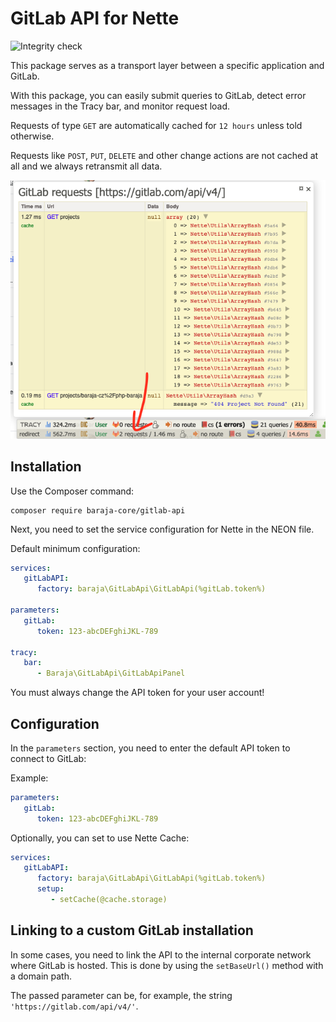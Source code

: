 GitLab API for Nette
====================

![Integrity check](https://github.com/baraja-core/gitlab-api/workflows/Integrity%20check/badge.svg)

This package serves as a transport layer between a specific application and GitLab.

With this package, you can easily submit queries to GitLab, detect error messages in the Tracy bar, and monitor request load.

Requests of type `GET` are automatically cached for `12 hours` unless told otherwise.

Requests like `POST`, `PUT`, `DELETE` and other change actions are not cached at all and we always retransmit all data.

![GitLab Tracy panel](/src/gitlab-api-tracy.png "GitLab Tracy panel")

Installation
---------

Use the Composer command:

```shell
composer require baraja-core/gitlab-api
```

Next, you need to set the service configuration for Nette in the NEON file.

Default minimum configuration:

```yaml
services:
   gitLabAPI:
      factory: baraja\GitLabApi\GitLabApi(%gitLab.token%)

parameters:
   gitLab:
      token: 123-abcDEFghiJKL-789

tracy:
   bar:
      - Baraja\GitLabApi\GitLabApiPanel
```

You must always change the API token for your user account!

Configuration
-----------

In the `parameters` section, you need to enter the default API token to connect to GitLab:

Example:

```yaml
parameters:
   gitLab:
      token: 123-abcDEFghiJKL-789
```

Optionally, you can set to use Nette Cache:

```yaml
services:
   gitLabAPI:
      factory: baraja\GitLabApi\GitLabApi(%gitLab.token%)
      setup:
         - setCache(@cache.storage)
```

Linking to a custom GitLab installation
------------------------------------

In some cases, you need to link the API to the internal corporate network where GitLab is hosted. This is done by using the `setBaseUrl()` method with a domain path.

The passed parameter can be, for example, the string `'https://gitlab.com/api/v4/'`.
